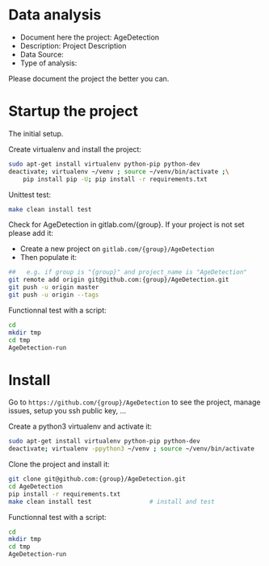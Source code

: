 # Data analysis
- Document here the project: AgeDetection
- Description: Project Description
- Data Source:
- Type of analysis:

Please document the project the better you can.

# Startup the project

The initial setup.

Create virtualenv and install the project:
```bash
sudo apt-get install virtualenv python-pip python-dev
deactivate; virtualenv ~/venv ; source ~/venv/bin/activate ;\
    pip install pip -U; pip install -r requirements.txt
```

Unittest test:
```bash
make clean install test
```

Check for AgeDetection in gitlab.com/{group}.
If your project is not set please add it:

- Create a new project on `gitlab.com/{group}/AgeDetection`
- Then populate it:

```bash
##   e.g. if group is "{group}" and project_name is "AgeDetection"
git remote add origin git@github.com:{group}/AgeDetection.git
git push -u origin master
git push -u origin --tags
```

Functionnal test with a script:

```bash
cd
mkdir tmp
cd tmp
AgeDetection-run
```

# Install

Go to `https://github.com/{group}/AgeDetection` to see the project, manage issues,
setup you ssh public key, ...

Create a python3 virtualenv and activate it:

```bash
sudo apt-get install virtualenv python-pip python-dev
deactivate; virtualenv -ppython3 ~/venv ; source ~/venv/bin/activate
```

Clone the project and install it:

```bash
git clone git@github.com:{group}/AgeDetection.git
cd AgeDetection
pip install -r requirements.txt
make clean install test                # install and test
```
Functionnal test with a script:

```bash
cd
mkdir tmp
cd tmp
AgeDetection-run
```
